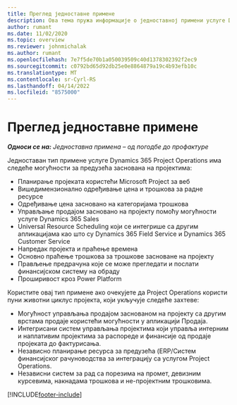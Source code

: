 ```yaml
---
title: Преглед једноставне примене
description: Ова тема пружа информације о једноставној примени услуге Dynamics 365 Project Operations.
author: rumant
ms.date: 11/02/2020
ms.topic: overview
ms.reviewer: johnmichalak
ms.author: rumant
ms.openlocfilehash: 7e7f5de70b1a050039509c40d1378302392f2ec9
ms.sourcegitcommit: c0792bd65d92db25e0e8864879a19c4b93efb10c
ms.translationtype: MT
ms.contentlocale: sr-Cyrl-RS
ms.lasthandoff: 04/14/2022
ms.locfileid: "8575000"
---
```

# <a name="lite-deployment-overview"></a>Преглед једноставне примене

_**Односи се на:** Једноставна примена – од погодбе до профактуре_

Једноставан тип примене услуге Dynamics 365 Project Operations има следеће могућности за предузећа заснована на пројектима:

- Планирање пројеката користећи Microsoft Project за веб
- Вишедимензионално одређивање цена и трошкова за радне ресурсе
- Одређивање цена засновано на категоријама трошкова
- Управљање продајом засновано на пројекту помоћу могућности услуге Dynamics 365 Sales
- Universal Resource Scheduling који се интегрише са другим апликацијама као што су Dynamics 365 Field Service и Dynamics 365 Customer Service
- Напредак пројекта и праћење времена
- Основно праћење трошкова за трошкове засноване на пројекту
- Прављење предрачуна које се може прегледати и послати финансијском систему на обраду
- Проширивост кроз Power Platform

Користите овај тип примене ако очекујете да Project Operations користи пуни животни циклус пројекта, који укључује следеће захтеве:

- Могућност управљања продајом заснованом на пројекту са другим врстама продаје користећи могућности у апликацији Продаја.
- Интегрисани систем управљања пројектима који управља интерним и наплативим пројектима за распореде и финансије од продаје пројеката до фактурисања.
- Независно планирање ресурса за предузећа (ERP/Систем финансијског рачуноводства за интеграцију са услугом Project Operations.
- Независни систем за рад са порезима на промет, девизним курсевима, накнадама трошкова и не-пројектним трошковима.


[!INCLUDE[footer-include](../includes/footer-banner.md)]